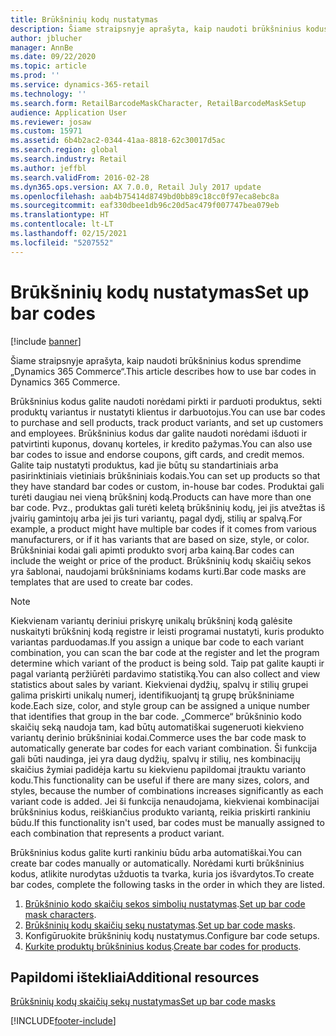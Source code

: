 ```yaml
---
title: Brūkšninių kodų nustatymas
description: Šiame straipsnyje aprašyta, kaip naudoti brūkšninius kodus sprendime „Dynamics 365 Commerce“.
author: jblucher
manager: AnnBe
ms.date: 09/22/2020
ms.topic: article
ms.prod: ''
ms.service: dynamics-365-retail
ms.technology: ''
ms.search.form: RetailBarcodeMaskCharacter, RetailBarcodeMaskSetup
audience: Application User
ms.reviewer: josaw
ms.custom: 15971
ms.assetid: 6b4b2ac2-0344-41aa-8818-62c30017d5ac
ms.search.region: global
ms.search.industry: Retail
ms.author: jeffbl
ms.search.validFrom: 2016-02-28
ms.dyn365.ops.version: AX 7.0.0, Retail July 2017 update
ms.openlocfilehash: aab4b75414d8749bd0bb89c18cc0f97eca8ebc8a
ms.sourcegitcommit: eaf330dbee1db96c20d5ac479f007747bea079eb
ms.translationtype: HT
ms.contentlocale: lt-LT
ms.lasthandoff: 02/15/2021
ms.locfileid: "5207552"
---
```

# <a name="set-up-bar-codes"></a><span data-ttu-id="99215-103">Brūkšninių kodų nustatymas</span><span class="sxs-lookup"><span data-stu-id="99215-103">Set up bar codes</span></span>

[!include [banner](includes/banner.md)]

<span data-ttu-id="99215-104">Šiame straipsnyje aprašyta, kaip naudoti brūkšninius kodus sprendime „Dynamics 365 Commerce“.</span><span class="sxs-lookup"><span data-stu-id="99215-104">This article describes how to use bar codes in Dynamics 365 Commerce.</span></span>

<span data-ttu-id="99215-105">Brūkšninius kodus galite naudoti norėdami pirkti ir parduoti produktus, sekti produktų variantus ir nustatyti klientus ir darbuotojus.</span><span class="sxs-lookup"><span data-stu-id="99215-105">You can use bar codes to purchase and sell products, track product variants, and set up customers and employees.</span></span> <span data-ttu-id="99215-106">Brūkšninius kodus dar galite naudoti norėdami išduoti ir patvirtinti kuponus, dovanų korteles, ir kredito pažymas.</span><span class="sxs-lookup"><span data-stu-id="99215-106">You can also use bar codes to issue and endorse coupons, gift cards, and credit memos.</span></span> <span data-ttu-id="99215-107">Galite taip nustatyti produktus, kad jie būtų su standartiniais arba pasirinktiniais vietiniais brūkšniniais kodais.</span><span class="sxs-lookup"><span data-stu-id="99215-107">You can set up products so that they have standard bar codes or custom, in-house bar codes.</span></span> <span data-ttu-id="99215-108">Produktai gali turėti daugiau nei vieną brūkšninį kodą.</span><span class="sxs-lookup"><span data-stu-id="99215-108">Products can have more than one bar code.</span></span> <span data-ttu-id="99215-109">Pvz., produktas gali turėti keletą brūkšninių kodų, jei jis atvežtas iš įvairių gamintojų arba jei jis turi variantų, pagal dydį, stilių ar spalvą.</span><span class="sxs-lookup"><span data-stu-id="99215-109">For example, a product might have multiple bar codes if it comes from various manufacturers, or if it has variants that are based on size, style, or color.</span></span> <span data-ttu-id="99215-110">Brūkšniniai kodai gali apimti produkto svorį arba kainą.</span><span class="sxs-lookup"><span data-stu-id="99215-110">Bar codes can include the weight or price of the product.</span></span> <span data-ttu-id="99215-111">Brūkšninių kodų skaičių sekos yra šablonai, naudojami brūkšniniams kodams kurti.</span><span class="sxs-lookup"><span data-stu-id="99215-111">Bar code masks are templates that are used to create bar codes.</span></span>

> [!NOTE]
> <span data-ttu-id="99215-112">Kiekvienam variantų deriniui priskyrę unikalų brūkšninį kodą galėsite nuskaityti brūkšninį kodą registre ir leisti programai nustatyti, kuris produkto variantas parduodamas.</span><span class="sxs-lookup"><span data-stu-id="99215-112">If you assign a unique bar code to each variant combination, you can scan the bar code at the register and let the program determine which variant of the product is being sold.</span></span> <span data-ttu-id="99215-113">Taip pat galite kaupti ir pagal variantą peržiūrėti pardavimo statistiką.</span><span class="sxs-lookup"><span data-stu-id="99215-113">You can also collect and view statistics about sales by variant.</span></span> <span data-ttu-id="99215-114">Kiekvienai dydžių, spalvų ir stilių grupei galima priskirti unikalų numerį, identifikuojantį tą grupę brūkšniniame kode.</span><span class="sxs-lookup"><span data-stu-id="99215-114">Each size, color, and style group can be assigned a unique number that identifies that group in the bar code.</span></span> <span data-ttu-id="99215-115">„Commerce“ brūkšninio kodo skaičių seką naudoja tam, kad būtų automatiškai sugeneruoti kiekvieno variantų derinio brūkšniniai kodai.</span><span class="sxs-lookup"><span data-stu-id="99215-115">Commerce uses the bar code mask to automatically generate bar codes for each variant combination.</span></span> <span data-ttu-id="99215-116">Ši funkcija gali būti naudinga, jei yra daug dydžių, spalvų ir stilių, nes kombinacijų skaičius žymiai padidėja kartu su kiekvienu papildomai įtrauktu varianto kodu.</span><span class="sxs-lookup"><span data-stu-id="99215-116">This functionality can be useful if there are many sizes, colors, and styles, because the number of combinations increases significantly as each variant code is added.</span></span> <span data-ttu-id="99215-117">Jei ši funkcija nenaudojama, kiekvienai kombinacijai brūkšninius kodus, reiškiančius produkto variantą, reikia priskirti rankiniu būdu.</span><span class="sxs-lookup"><span data-stu-id="99215-117">If this functionality isn't used, bar codes must be manually assigned to each combination that represents a product variant.</span></span>

<span data-ttu-id="99215-118">Brūkšninius kodus galite kurti rankiniu būdu arba automatiškai.</span><span class="sxs-lookup"><span data-stu-id="99215-118">You can create bar codes manually or automatically.</span></span> <span data-ttu-id="99215-119">Norėdami kurti brūkšninius kodus, atlikite nurodytas užduotis ta tvarka, kuria jos išvardytos.</span><span class="sxs-lookup"><span data-stu-id="99215-119">To create bar codes, complete the following tasks in the order in which they are listed.</span></span>

1. <span data-ttu-id="99215-120">[Brūkšninio kodo skaičių sekos simbolių nustatymas](set-up-bar-code-masks.md).</span><span class="sxs-lookup"><span data-stu-id="99215-120">[Set up bar code mask characters](set-up-bar-code-masks.md).</span></span>
2. <span data-ttu-id="99215-121">[Brūkšninių kodų skaičių sekų nustatymas](set-up-bar-code-masks.md).</span><span class="sxs-lookup"><span data-stu-id="99215-121">[Set up bar code masks](set-up-bar-code-masks.md).</span></span>
3. <span data-ttu-id="99215-122">Konfigūruokite brūkšninių kodų nustatymus.</span><span class="sxs-lookup"><span data-stu-id="99215-122">Configure bar code setups.</span></span>
4. <span data-ttu-id="99215-123">[Kurkite produktų brūkšninius kodus](../supply-chain/pim/tasks/create-bar-code-product.md).</span><span class="sxs-lookup"><span data-stu-id="99215-123">[Create bar codes for products](../supply-chain/pim/tasks/create-bar-code-product.md).</span></span>

## <a name="additional-resources"></a><span data-ttu-id="99215-124">Papildomi ištekliai</span><span class="sxs-lookup"><span data-stu-id="99215-124">Additional resources</span></span>

[<span data-ttu-id="99215-125">Brūkšninių kodų skaičių sekų nustatymas</span><span class="sxs-lookup"><span data-stu-id="99215-125">Set up bar code masks</span></span>](set-up-bar-code-masks.md)


[!INCLUDE[footer-include](../includes/footer-banner.md)]